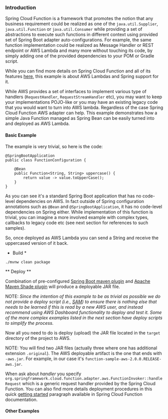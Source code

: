 ### Introduction

Spring Cloud Function is a framework that promotes the notion that any business requirement could be realized as one of the `java.util.Supplier`, `java.util.Function` or `java.util.Consumer` while providing a set of abstractions to execute such functions in different context using provided set of Spring Boot adapter auto-configurations. For example, the same function implementation could be realized as Message Handler or REST endpoint or AWS Lambda and many more without touching its code, by simply adding one of the provided dependencies to your POM or Gradle script.

While you can find more details on Spring Cloud Function and all of its features [here](https://spring.io/projects/spring-cloud-function), this example is about AWS Lambdas and Spring support for it.

While AWS provides a set of  interfaces to implement various type of handlers (`RequestHandler`, `RequestStreamHandler` etc), you may want to keep your implementations POJO-like or you may have an existing legacy code that you would want to turn into AWS lambda. Regardless of the case Spring Cloud Function AWS adapter can help.
This example demonstrates how a simple Java Function managed as Spring Bean can be easily turned into and deployed as AWS Lambda. 

#### Basic Example

The example is very trivial, so here is the code:

```
@SpringBootApplication
public class FunctionConfiguration {
	
	@Bean
	public Function<String, String> uppercase() {
		return value -> value.toUpperCase();
	}
}
```

As you can see it's a standard Spring Boot application that has no code-level dependencies on AWS. In fact outside of Spring configuration annotations such as `@Bean` and `@SpringBootApplication`, it has no code-level dependencies on Spring either. While implementation of this function is trivial, you can imagine a more involved example with complex types, callbacks to legacy code etc (see next section for references to such samples). 

So, once deployed as AWS Lambda you can send a String and receive the uppercased version of it back.

* Build *

```
./mvnw clean package
```

** Deploy **

Combination of pre-configured [Spring Boot maven plugin](https://docs.spring.io/spring-boot/docs/current/maven-plugin/reference/htmlsingle/) and [Apache Maven Shade plugin](https://maven.apache.org/plugins/maven-shade-plugin/) will produce a deployable JAR file. 


NOTE:  _Since the intention of this example to be as trivial as possible we do not provide a deploy script (i.e., [SAM](https://docs.aws.amazon.com/serverless-application-model/latest/developerguide/sam-cli-command-reference-sam-deploy.html)) to ensure there is nothing else that needs to be learned if this is read by a new AWS user, and instead recommend using AWS Dashboard functionality to deploy and test it. Some of the more complex examples listed in the next section have deploy scripts to simplify the process._ 

Now all you need to do is deploy (upload) the JAR file located in the `target` directory of the project to AWS.

NOTE: You will find two JAR files (actually three where one has additional extension `.original`). The AWS deployable artifact is the one that ends with `-aws.jar`. For example, in our case it's `function-sample-aws-2.0.0.RELEASE-aws.jar`.

When ask about _handler_ you specify `org.springframework.cloud.function.adapter.aws.FunctionInvoker::handleRequest` which is a generic request handler provided by the Spring Cloud Function. 
You can also find more details deployment procedures in this quick [getting started](https://docs.spring.io/spring-cloud-function/docs/3.2.9/reference/html/aws.html#_getting_started) paragraph available in Spring Cloud Function documentation. 

#### Other Examples
